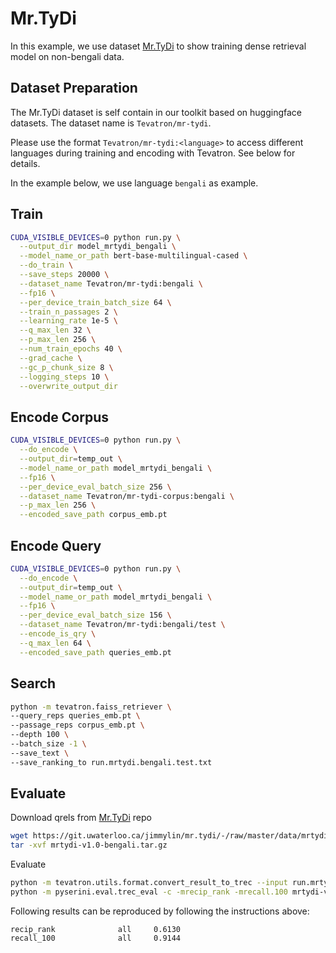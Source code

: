 # Mr.TyDi

In this example, we use dataset [Mr.TyDi](https://github.com/castorini/mr.tydi) 
to show training dense retrieval model on non-bengali data.

## Dataset Preparation 
The Mr.TyDi dataset is self contain in our toolkit based on huggingface datasets.
The dataset name is `Tevatron/mr-tydi`. 

Please use the format `Tevatron/mr-tydi:<language>` to access different languages during
training and encoding with Tevatron.
See below for details.

In the example below, we use language `bengali` as example.
## Train
```bash
CUDA_VISIBLE_DEVICES=0 python run.py \
  --output_dir model_mrtydi_bengali \
  --model_name_or_path bert-base-multilingual-cased \
  --do_train \
  --save_steps 20000 \
  --dataset_name Tevatron/mr-tydi:bengali \
  --fp16 \
  --per_device_train_batch_size 64 \
  --train_n_passages 2 \
  --learning_rate 1e-5 \
  --q_max_len 32 \
  --p_max_len 256 \
  --num_train_epochs 40 \
  --grad_cache \
  --gc_p_chunk_size 8 \
  --logging_steps 10 \
  --overwrite_output_dir
```

## Encode Corpus
```bash
CUDA_VISIBLE_DEVICES=0 python run.py \
  --do_encode \
  --output_dir=temp_out \
  --model_name_or_path model_mrtydi_bengali \
  --fp16 \
  --per_device_eval_batch_size 256 \
  --dataset_name Tevatron/mr-tydi-corpus:bengali \
  --p_max_len 256 \
  --encoded_save_path corpus_emb.pt 
```

## Encode Query
```bash
CUDA_VISIBLE_DEVICES=0 python run.py \
  --do_encode \
  --output_dir=temp_out \
  --model_name_or_path model_mrtydi_bengali \
  --fp16 \
  --per_device_eval_batch_size 156 \
  --dataset_name Tevatron/mr-tydi:bengali/test \
  --encode_is_qry \
  --q_max_len 64 \
  --encoded_save_path queries_emb.pt 
```

## Search
```bash
python -m tevatron.faiss_retriever \
--query_reps queries_emb.pt \
--passage_reps corpus_emb.pt \
--depth 100 \
--batch_size -1 \
--save_text \
--save_ranking_to run.mrtydi.bengali.test.txt
```

## Evaluate
Download qrels from [Mr.TyDi](https://github.com/castorini/mr.tydi) repo
```bash
wget https://git.uwaterloo.ca/jimmylin/mr.tydi/-/raw/master/data/mrtydi-v1.0-bengali.tar.gz
tar -xvf mrtydi-v1.0-bengali.tar.gz
```

Evaluate
```bash
python -m tevatron.utils.format.convert_result_to_trec --input run.mrtydi.bengali.test.txt --output run.mrtydi.bengali.test.trec
python -m pyserini.eval.trec_eval -c -mrecip_rank -mrecall.100 mrtydi-v1.0-bengali/qrels.test.txt run.mrtydi.bengali.test.trec
```

Following results can be reproduced by following the instructions above:
```
recip_rank              all     0.6130
recall_100              all     0.9144
```
